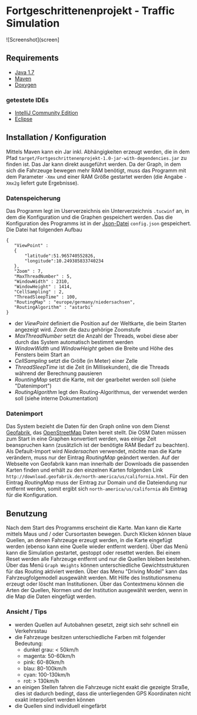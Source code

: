 # Fortgeschrittenenprojekt - Traffic Simulation

![Screenshot](screen]

## Requirements

* [Java 1.7](http://www.java.com)
* [Maven](http://maven.apache.org/)
* [Doxygen](http://www.doxygen.org/)

### getestete IDEs

* [IntelliJ Community Edition](http://www.jetbrains.com/idea/)
* [Eclipse](http://www.eclipse.org/)

## Installation / Konfiguration

Mittels Maven kann ein Jar inkl. Abhängigkeiten erzeugt werden, die in dem Pfad ```target/Fortgeschrittenenprojekt-1.0-jar-with-dependencies.jar``` zu finden ist. Das Jar
kann direkt ausgeführt werden. Da der Graph, in dem sich die Fahrzeuge bewegen mehr RAM benötigt, muss das Programm mit dem Parameter ```-Xmx``` und einer RAM Größe gestartet werden (die Angabe ```-Xmx2g``` liefert gute Ergebnisse).

### Datenspeicherung

Das Programm legt im Userverzeichnis ein Unterverzeichnis ```.tucwinf``` an, in dem die Konfiguration und die Graphen gespeichert werden. Das die Konfiguration des Programms ist in der [Json-Datei](http://de.wikipedia.org/wiki/JSON) ```config.json``` gespeichert. Die Datei hat folgenden Aufbau

```
{
   "ViewPoint" : 
   {
       "latitude":51.965740552826,
       "longitude":10.249385833740234
   },
   "Zoom" : 7,
   "MaxThreadNumber" : 5,
   "WindowWidth" : 2310,
   "WindowHeight" : 1414,
   "CellSampling" : 2,
   "ThreadSleepTime" : 100,
   "RoutingMap" : "europe/germany/niedersachsen",
   "RoutingAlgorithm" : "astarbi"
}
```

* der _ViewPoint_ definiert die Position auf der Weltkarte, die beim Starten angezeigt wird. _Zoom_ die dazu gehörige Zoomstufe
* _MaxThreadNumber_ setzt die Anzahl der Threads, wobei diese aber durch das System automatisch bestimmt werden
* _WindowWidth_ und _WindowHeight_ geben die Breite und Höhe des Fensters beim Start an
* _CellSampling_ setzt die Größe (in Meter) einer Zelle
* _ThreadSleepTime_ ist die Zeit (in Millisekunden), die die Threads während der Berechnung pausieren
* _RountingMap_ setzt die Karte, mit der gearbeitet werden soll (siehe "Datenimport")
* _RoutingAlgorithm_ legt den Routing-Algorithmus, der verwendet werden soll (siehe interne Dokumentation)

### Datenimport

Das System bezieht die Daten für den Graph online von dem Dienst [Geofabrik](http://download.geofabrik.de/), das [OpenStreetMap](http://www.openstreetmap.de/) Daten bereit stellt. Die OSM Daten müssen zum Start in eine Graphen konvertiert werden, was einige Zeit beanspruchen kann (zusätzlich ist der benötigte RAM Bedarf zu beachten). Als Default-Import wird _Niedersachen_ verwendet, möchte man die Karte verändern, muss nur der Eintrag _RoutingMap_ geändert werden. Auf der Webseite von Geofabrik kann man innerhalb der Downloads die passenden Karten finden und erhält zu den einzelnen Karten folgenden Link ```http://download.geofabrik.de/north-america/us/california.html```. Für den Eintrag _RoutingMap_ muss der Eintrag zur Domain und die Dateiendung nur entfernt werden, somit ergibt sich ```north-america/us/california``` als Eintrag für die Konfiguration.

## Benutzung

Nach dem Start des Programms erscheint die Karte. Man kann die Karte mittels Maus und / oder Cursortasten bewegen. Durch Klicken können blaue Quellen, an denen Fahrzeuge erzeugt werden, in die Karte eingefügt werden (ebenso kann eine Quelle wieder entfernt werden). Über das Menü kann die Simulation gestartet, gestoppt oder resettet werden. Bei einem Reset werden alle Fahrzeuge entfernt und nur die Quellen bleiben bestehen. Über das Menü ```Graph Weights``` können unterschiedliche Gewichtsstrukturen für das Routing aktiviert werden. Über das Menu "Driving Model" kann das Fahrzeugfolgemodell ausgewählt werden. Mit Hilfe des Institutionsmenu erzeugt oder löscht man Institutionen. Über das Contextmenu können die Arten der Quellen, Normen und der Institution ausgewählt werden, wenn in die Map die Daten eingefügt werden.

### Ansicht / Tips

* werden Quellen auf Autobahnen gesetzt, zeigt sich sehr schnell ein Verkehrsstau
* die Fahrzeuge besitzen unterschiedliche Farben mit folgender Bedeutung:
  * dunkel grau: < 50km/h
  * magenta: 50-60km/h
  * pink: 60-80km/h
  * blau: 80-100km/h
  * cyan: 100-130km/h
  * rot: > 130km/h
* an einigen Stellen fahren die Fahrzeuge nicht exakt die gezeigte Straße, dies ist dadurch bedingt, dass die unterliegenden GPS Koordinaten nicht exakt interpoliert werden können
* die Quellen sind individuell eingefärbt